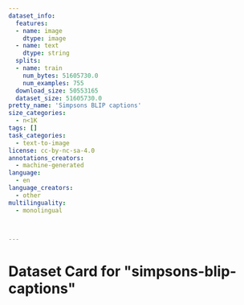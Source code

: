```yaml
---
dataset_info:
  features:
  - name: image
    dtype: image
  - name: text
    dtype: string
  splits:
  - name: train
    num_bytes: 51605730.0
    num_examples: 755
  download_size: 50553165
  dataset_size: 51605730.0
pretty_name: 'Simpsons BLIP captions'
size_categories:
  - n<1K
tags: []
task_categories:
  - text-to-image
license: cc-by-nc-sa-4.0
annotations_creators:
  - machine-generated
language:
  - en
language_creators:
  - other
multilinguality:
  - monolingual



---
```

# Dataset Card for "simpsons-blip-captions"

